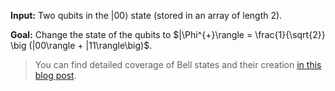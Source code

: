 **Input:** Two qubits in the $|00\rangle$ state (stored in an array of length 2).

**Goal:**  Change the state of the qubits to $|\Phi^{+}\rangle = \frac{1}{\sqrt{2}} \big (|00\rangle + |11\rangle\big)$.

> You can find detailed coverage of Bell states and their creation [in this blog post](https://blogs.msdn.microsoft.com/uk_faculty_connection/2018/02/06/a-beginners-guide-to-quantum-computing-and-q/).
